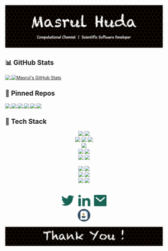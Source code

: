 <!-- Theme: https://github.com/anuraghazra/github-readme-stats --> 

<img src="welcome.jpg" alt="drawing" width="800"/>

## :bar_chart: GitHub Stats

<a href="https://github.com/masrul/masrul">
  <img align="center" src="https://github-readme-stats.vercel.app/api/top-langs/?username=masrul&hide=roff,tex&theme=radical&langs_count=3" />
</a>
<a href="https://github.com/masrul/masrul">
  <img align="center" src="https://github-readme-stats.vercel.app/api?username=masrul&show_icons=true&line_height=27&count_private=true&theme=radical" alt="Masrul's GitHub Stats" />
</a>


 
## :link: Pinned Repos 

<a href="https://github.com/masrul/GenTopo">
  <img align="center" src="https://github-readme-stats.vercel.app/api/pin/?username=masrul&repo=GenTopo&hide=description&theme=radical" />
</a>

<a href="https://github.com/masrul/GMXFit">
  <img align="center" src="https://github-readme-stats.vercel.app/api/pin/?username=masrul&repo=GMXFit&hide=description&theme=radical" />
</a>


<a href="https://github.com/masrul/BibtexFixer">
  <img align="center" src="https://github-readme-stats.vercel.app/api/pin/?username=masrul&repo=BibtexFixer&hide=description&theme=radical" />
</a>

<a href="https://github.com/masrul/OverLapRemover">
  <img align="center" src="https://github-readme-stats.vercel.app/api/pin/?username=masrul&repo=OverLapRemover&hide=description&theme=radical" />
</a>

<a href="https://github.com/masrul/DSMC">
  <img align="center" src="https://github-readme-stats.vercel.app/api/pin/?username=masrul&repo=DSMC&hide=description&theme=radical" />
</a>

<a href="https://github.com/masrul/Parallel-Computing-MPI">
  <img align="center" src="https://github-readme-stats.vercel.app/api/pin/?username=masrul&repo=Parallel-Computing-MPI&hide=description&theme=radical" />
</a>


## 🔧 Tech Stack

<p align="center">
<img src="https://img.shields.io/badge/OS-Linux-information?style=flat&logo=linux&logoColor=white" height="20">
<img src="https://img.shields.io/badge/OS-macOS-information?style=flat&logo=Apple" height="20">
<br />
<img src="https://img.shields.io/badge/Lang-c++-information?style=flat&logo=c%2B%2B" height="20">
<img src="https://img.shields.io/badge/Lang-python-information?style=flat&logo=python&logoColor=white" height="20">
<img src="https://img.shields.io/badge/Lang-Fortran-informational?style=flat&logo=Fortran&logoColor=white&color=2bbc8a" height="20">
<br />
<img src="https://img.shields.io/badge/HPC-MPI/OpenMP/OpenACC-informational?style=flat&logo=gnu-bash&logoColor=white&color=2bbc8a" height="20"> 
<br/>
<img src="https://img.shields.io/badge/IDE-VIM-informational?style=flat&logo=vim&logoColor=white&color=2bbc8a" height="20">
<img src="https://img.shields.io/badge/Shell-Bash-informational?style=flat&logo=gnu-bash&logoColor=white&color=2bbc8a" height="20">
<br />
<img src="https://img.shields.io/badge/-GitHub-05122A?style=flat&logo=github" height="20">
<img src="https://img.shields.io/badge/-Git-05122A?style=flat&logo=git" height="20">

<br />
<br />
<img src="https://img.shields.io/badge/Simulation-Gromacs-informational?style=flat&logo=&logoColor=white&color=red" height="20">
<img src="https://img.shields.io/badge/Simulation-LAMMPS-informational?style=flat&logo=&logoColor=white&color=2bbc8a" height="20">

<br />
<img src="https://img.shields.io/badge/Simulation-Gaussian-informational?style=flat&logo=&logoColor=white&color=red" height="20">
<img src="https://img.shields.io/badge/Simulation-CP2K-informational?style=flat&logo=&logoColor=white&color=2bbc8a" height="20">

<br />
<img src="https://img.shields.io/badge/Render-VMD-informational?style=flat&logo=&logoColor=white&color=red" height="20">
<img src="https://img.shields.io/badge/Render-Blender-informational?style=flat&logo=Blender&logoColor=white&color=red" height="20">

</p>




## 

<!-- https://github.com/jayehernandez/jayehernandez/blob/main/README.md -->
<p align="center">
  <p align="center">
    <a href="https://twitter.com/iMasrulHuda" alt="Twitter"><img src="./twitter-fill.svg"></a>
    <a href="https://www.linkedin.com/in/masrulhuda/" alt="Linkedin"><img src="./linkedin-fill.svg"></a>
    <a href="mailto:mmh568@msstate.edu" alt="Contact me"><img src="./mail-fill.svg"></a>
    <br />
    <a href="https://github.com/masrul/masrul/blob/main/MasrulHuda-CV.pdf" alt="Contact me"><img src="./cv.svg" width="40"></a>
  </p>
</p>
<img src="thanks.jpg" alt="drawing" width="800"/>


